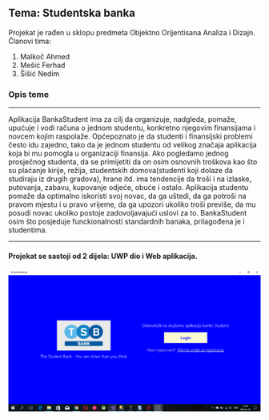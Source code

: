 ## Tema: Studentska banka 
Projekat je rađen u sklopu predmeta Objektno Orijentisana Analiza i Dizajn. Članovi tima:

1. Malkoč Ahmed
2. Mešić Ferhad
3. Šišić Nedim

### Opis teme
--- 

Aplikacija BankaStudent ima za cilj da organizuje, nadgleda, pomaže, upućuje i vodi računa o jednom studentu, konkretno njegovim finansijama i novcem kojim raspolaže. Općepoznato je da studenti i finansijski problemi često idu zajedno, tako da je jednom studentu od velikog značaja aplikacija koja bi mu pomogla u organizaciji finansija. Ako pogledamo jednog prosječnog studenta, da se primijetiti da on osim osnovnih troškova kao što su plaćanje kirije, režija, studentskih domova(studenti koji dolaze da studiraju iz drugih gradova), hrane itd. ima tendencije da troši i na izlaske, putovanja, zabavu, kupovanje odjeće, obuće i ostalo. Aplikacija studentu pomaže da optimalno iskoristi svoj novac, da ga uštedi, da ga potroši na pravom mjestu i u pravo vrijeme, da ga upozori ukoliko troši previše, da mu posudi novac ukoliko postoje zadovoljavajući uslovi za to. BankaStudent osim što posjeduje funckionalnosti standardnih banaka, prilagođena je i studentima.

---

#### Projekat se sastoji od 2 dijela: UWP dio i Web aplikacija.

![alt text](https://github.com/malkocahmed/student-bank/blob/master/readme%20slike/uwp.png)
